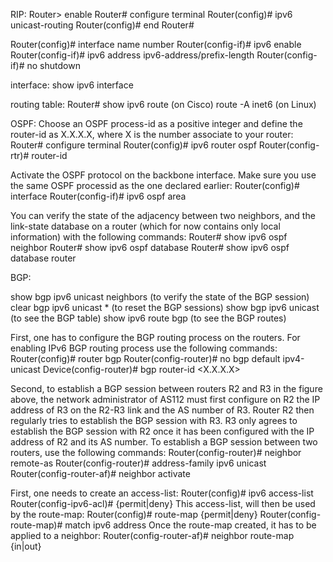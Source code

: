 RIP:
Router> enable
Router# configure terminal
Router(config)# ipv6 unicast-routing
Router(config)# end
Router#

Router(config)# interface name number
Router(config-if)# ipv6 enable
Router(config-if)# ipv6 address ipv6-address/prefix-length
Router(config-if)# no shutdown

interface: show ipv6 interface

routing table:
Router# show ipv6 route (on Cisco)
route -A inet6 (on Linux)


OSPF:
Choose an OSPF process-id as a positive integer and define the router-id as X.X.X.X, where X is the number associate to your router:
Router# configure terminal
Router(config)# ipv6 router ospf <process-id>
Router(config-rtr)# router-id <router-id>

Activate the OSPF protocol on the backbone interface. Make sure you use the same OSPF processid as the one declared earlier:
Router(config)# interface <name> <number>
Router(config-if)# ipv6 ospf <process-id> area <area-id>

You can verify the state of the adjacency between two neighbors, and the link-state database on a
router (which for now contains only local information) with the following commands:
Router# show ipv6 ospf neighbor
Router# show ipv6 ospf database
Router# show ipv6 ospf database router

BGP:

show bgp ipv6 unicast neighbors (to verify the state of the BGP session)
clear bgp ipv6 unicast * (to reset the BGP sessions)
show bgp ipv6 unicast (to see the BGP table)
show ipv6 route bgp (to see the BGP routes)

First, one has to configure the BGP routing process on the routers. For enabling IPv6 BGP routing process use the following commands:
Router(config)# router bgp <as-number>
Router(config-router)# no bgp default ipv4-unicast
Device(config-router)# bgp router-id <X.X.X.X>

Second, to establish a BGP session between routers R2 and R3 in the figure above, the network administrator of AS112 must first configure on R2 the IP address of R3 on the R2-R3 link and the AS number
of R3. Router R2 then regularly tries to establish the BGP session with R3. R3 only agrees to establish the BGP session with R2 once it has been configured with the IP address of R2 and its AS number.
To establish a BGP session between two routers, use the following commands:
Router(config-router)# neighbor <ipv6-address> remote-as <as-number>
Router(config-router)# address-family ipv6 unicast
Router(config-router-af)# neighbor <ipv6-address> activate

First, one needs to create an access-list:
Router(config)# ipv6 access-list <name-acl>
Router(config-ipv6-acl)# {permit|deny} <ipv6-source-prefix> <ipv6-dest-prefix>
This access-list, will then be used by the route-map:
Router(config)# route-map <map-tag> {permit|deny} <sequence-number>
Router(config-route-map)# match ipv6 address <name-acl>
Once the route-map created, it has to be applied to a neighbor:
Router(config-router-af)# neighbor <ipv6-address> route-map <map-tag> {in|out}

